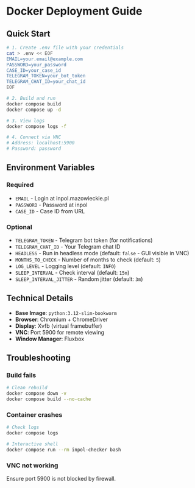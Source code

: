 # Docker Deployment Guide

## Quick Start

```bash
# 1. Create .env file with your credentials
cat > .env << EOF
EMAIL=your.email@example.com
PASSWORD=your_password
CASE_ID=your_case_id
TELEGRAM_TOKEN=your_bot_token
TELEGRAM_CHAT_ID=your_chat_id
EOF

# 2. Build and run
docker compose build
docker compose up -d

# 3. View logs
docker compose logs -f

# 4. Connect via VNC
# Address: localhost:5900
# Password: password
```

## Environment Variables

### Required
- `EMAIL` - Login at inpol.mazowieckie.pl
- `PASSWORD` - Password at inpol
- `CASE_ID` - Case ID from URL

### Optional
- `TELEGRAM_TOKEN` - Telegram bot token (for notifications)
- `TELEGRAM_CHAT_ID` - Your Telegram chat ID
- `HEADLESS` - Run in headless mode (default: `false` - GUI visible in VNC)
- `MONTHS_TO_CHECK` - Number of months to check (default: `5`)
- `LOG_LEVEL` - Logging level (default: `INFO`)
- `SLEEP_INTERVAL` - Check interval (default: `15m`)
- `SLEEP_INTERVAL_JITTER` - Random jitter (default: `3m`)

## Technical Details

- **Base Image**: `python:3.12-slim-bookworm`
- **Browser**: Chromium + ChromeDriver
- **Display**: Xvfb (virtual framebuffer)
- **VNC**: Port 5900 for remote viewing
- **Window Manager**: Fluxbox

## Troubleshooting

### Build fails
```bash
# Clean rebuild
docker compose down -v
docker compose build --no-cache
```

### Container crashes
```bash
# Check logs
docker compose logs

# Interactive shell
docker compose run --rm inpol-checker bash
```

### VNC not working
Ensure port 5900 is not blocked by firewall.
